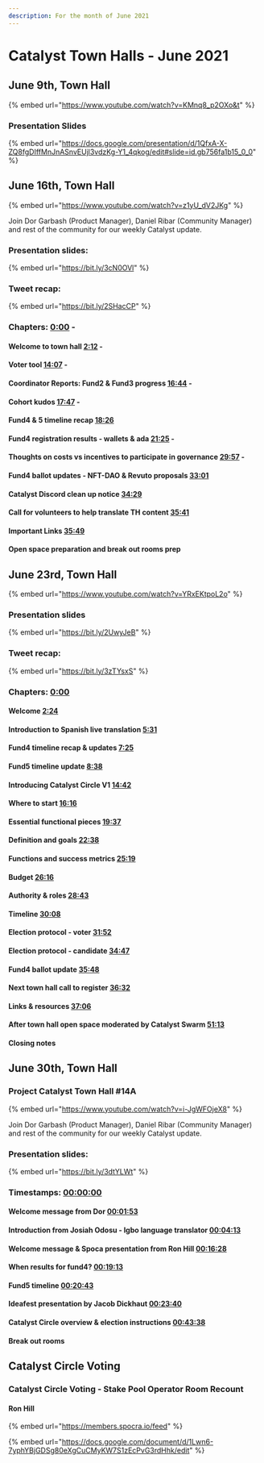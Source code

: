 ```yaml
---
description: For the month of June 2021
---
```


# Catalyst Town Halls - June 2021

## June 9th, Town Hall

{% embed url="https://www.youtube.com/watch?v=KMnq8_p2OXo&t" %}

### Presentation Slides

{% embed url="https://docs.google.com/presentation/d/1QfxA-X-ZQ8fgDIffMnJnASnvEUjl3vdzKg-Y1_4qkog/edit#slide=id.gb756fa1b15_0_0" %}

## June 16th, Town Hall

{% embed url="https://www.youtube.com/watch?v=z1yU_dV2JKg" %}

&#x20;Join Dor Garbash (Product Manager), Daniel Ribar (Community Manager) and rest of the community for our weekly Catalyst update.&#x20;

### Presentation slides:

{% embed url="https://bit.ly/3cN0OVl" %}



### Tweet recap:

{% embed url="https://bit.ly/2SHacCP" %}

### Chapters: [0:00](https://www.youtube.com/watch?v=z1yU\_dV2JKg\&t=0s) -&#x20;

#### Welcome to town hall [2:12](https://www.youtube.com/watch?v=z1yU\_dV2JKg\&t=132s) -&#x20;

#### Voter tool [14:07](https://www.youtube.com/watch?v=z1yU\_dV2JKg\&t=847s) -

#### Coordinator Reports: Fund2 & Fund3 progress [16:44](https://www.youtube.com/watch?v=z1yU\_dV2JKg\&t=1004s) -&#x20;

#### Cohort kudos [17:47](https://www.youtube.com/watch?v=z1yU\_dV2JKg\&t=1067s) -&#x20;

#### Fund4 & 5 timeline recap [18:26](https://www.youtube.com/watch?v=z1yU\_dV2JKg\&t=1106s)&#x20;

#### Fund4 registration results - wallets & ada [21:25](https://www.youtube.com/watch?v=z1yU\_dV2JKg\&t=1285s) -&#x20;

#### Thoughts on costs vs incentives to participate in governance [29:57](https://www.youtube.com/watch?v=z1yU\_dV2JKg\&t=1797s) -&#x20;

#### Fund4 ballot updates - NFT-DAO & Revuto proposals [33:01](https://www.youtube.com/watch?v=z1yU\_dV2JKg\&t=1981s)

#### Catalyst Discord clean up notice [34:29](https://www.youtube.com/watch?v=z1yU\_dV2JKg\&t=2069s)

#### Call for volunteers to help translate TH content [35:41](https://www.youtube.com/watch?v=z1yU\_dV2JKg\&t=2141s)

#### Important Links [35:49](https://www.youtube.com/watch?v=z1yU\_dV2JKg\&t=2149s)&#x20;

#### Open space preparation and break out rooms prep

## June 23rd, Town Hall

{% embed url="https://www.youtube.com/watch?v=YRxEKtpoL2o" %}

### &#x20;Presentation slides

{% embed url="https://bit.ly/2UwyJeB" %}

### Tweet recap:

{% embed url="https://bit.ly/3zTYsxS" %}

### Chapters: [0:00](https://www.youtube.com/watch?v=YRxEKtpoL2o\&t=0s)

#### Welcome [2:24](https://www.youtube.com/watch?v=YRxEKtpoL2o\&t=144s)

#### Introduction to Spanish live translation [5:31](https://www.youtube.com/watch?v=YRxEKtpoL2o\&t=331s)

#### Fund4 timeline recap & updates [7:25](https://www.youtube.com/watch?v=YRxEKtpoL2o\&t=445s)

#### Fund5 timeline update [8:38](https://www.youtube.com/watch?v=YRxEKtpoL2o\&t=518s)

#### Introducing Catalyst Circle V1 [14:42](https://www.youtube.com/watch?v=YRxEKtpoL2o\&t=882s)

#### Where to start [16:16](https://www.youtube.com/watch?v=YRxEKtpoL2o\&t=976s)

#### Essential functional pieces [19:37](https://www.youtube.com/watch?v=YRxEKtpoL2o\&t=1177s)

#### Definition and goals [22:38](https://www.youtube.com/watch?v=YRxEKtpoL2o\&t=1358s)

#### Functions and success metrics [25:19](https://www.youtube.com/watch?v=YRxEKtpoL2o\&t=1519s)

#### Budget [26:16](https://www.youtube.com/watch?v=YRxEKtpoL2o\&t=1576s)

#### Authority & roles [28:43](https://www.youtube.com/watch?v=YRxEKtpoL2o\&t=1723s)

#### Timeline [30:08](https://www.youtube.com/watch?v=YRxEKtpoL2o\&t=1808s)

#### Election protocol - voter [31:52](https://www.youtube.com/watch?v=YRxEKtpoL2o\&t=1912s)

#### Election protocol - candidate [34:47](https://www.youtube.com/watch?v=YRxEKtpoL2o\&t=2087s)

#### Fund4 ballot update [35:48](https://www.youtube.com/watch?v=YRxEKtpoL2o\&t=2148s)

#### Next town hall call to register [36:32](https://www.youtube.com/watch?v=YRxEKtpoL2o\&t=2192s)

#### Links & resources [37:06](https://www.youtube.com/watch?v=YRxEKtpoL2o\&t=2226s)

#### After town hall open space moderated by Catalyst Swarm [51:13](https://www.youtube.com/watch?v=YRxEKtpoL2o\&t=3073s)

#### Closing notes

## June 30th, Town Hall

### Project Catalyst Town Hall #14A

{% embed url="https://www.youtube.com/watch?v=i-JgWFOjeX8" %}

Join Dor Garbash (Product Manager), Daniel Ribar (Community Manager) and rest of the community for our weekly Catalyst update.

### &#x20;Presentation slides:

{% embed url="https://bit.ly/3dtYLWt" %}

### Timestamps: [00:00:00](https://www.youtube.com/watch?v=i-JgWFOjeX8\&t=0s)&#x20;

#### Welcome message from Dor [00:01:53](https://www.youtube.com/watch?v=i-JgWFOjeX8\&t=113s)&#x20;

#### Introduction from Josiah Odosu - Igbo language translator [00:04:13](https://www.youtube.com/watch?v=i-JgWFOjeX8\&t=253s)&#x20;

#### Welcome message & Spoca presentation from Ron Hill [00:16:28](https://www.youtube.com/watch?v=i-JgWFOjeX8\&t=988s)&#x20;

#### When results for fund4? [00:19:13](https://www.youtube.com/watch?v=i-JgWFOjeX8\&t=1153s)&#x20;

#### Fund5 timeline [00:20:43](https://www.youtube.com/watch?v=i-JgWFOjeX8\&t=1243s)&#x20;

#### Ideafest presentation by Jacob Dickhaut [00:23:40](https://www.youtube.com/watch?v=i-JgWFOjeX8\&t=1420s)&#x20;

#### Catalyst Circle overview & election instructions [00:43:38](https://www.youtube.com/watch?v=i-JgWFOjeX8\&t=2618s)&#x20;

#### Break out rooms

## Catalyst Circle Voting

### Catalyst Circle Voting - Stake Pool Operator Room Recount

#### Ron Hill

{% embed url="https://members.spocra.io/feed" %}

{% embed url="https://docs.google.com/document/d/1Lwn6-7yphYBjGDSg80eXgCuCMyKW7S1zEcPvG3rdHhk/edit" %}







